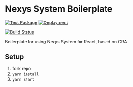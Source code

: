 # Nexys System Boilerplate

[![Test Package](https://github.com/nexys-system/react-boilerplate-ts/workflows/Test%20Package/badge.svg)](https://github.com/nexys-system/react-boilerplate-ts/actions?query=workflow%3A%22Test+Package%22)
[![Deployment](https://github.com/nexys-system/react-boilerplate-ts/workflows/Deployment/badge.svg)](https://github.com/nexys-system/react-boilerplate-ts/actions?query=workflow%3ADeployment)

[![Build Status](https://travis-ci.com/nexys-system/react-boilerplate-ts.svg?token=GXhUFkjWzYy6w9V29DXe&branch=master)](https://travis-ci.com/nexys-system/react-boilerplate-ts)

Boilerplate for using Nexys System for React, based on CRA.

## Setup

1. fork repo
2. `yarn install`
3. `yarn start`
